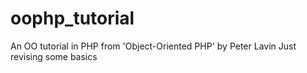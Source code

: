 # oophp_tutorial
An OO tutorial in PHP from 'Object-Oriented PHP' by Peter Lavin
Just revising some basics
